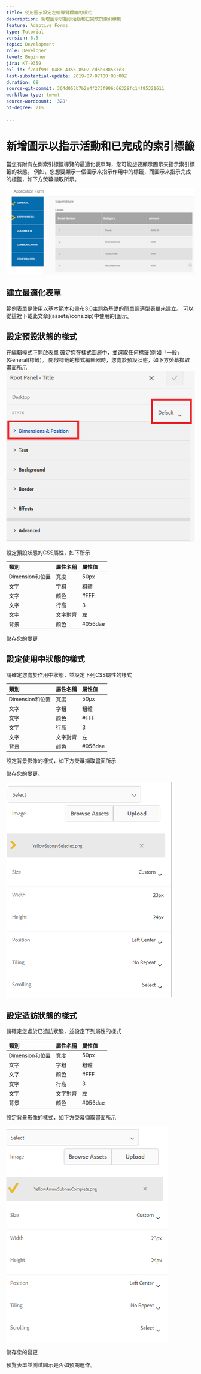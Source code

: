 ```yaml
---
title: 使用圖示設定左側導覽標籤的樣式
description: 新增圖示以指示活動和已完成的索引標籤
feature: Adaptive Forms
type: Tutorial
version: 6.5
topic: Development
role: Developer
level: Beginner
jira: KT-9359
exl-id: f7c1f991-0486-4355-8502-cd5b038537e3
last-substantial-update: 2019-07-07T00:00:00Z
duration: 68
source-git-commit: 364d055b7b2e4f273f906c66328fc14f95321611
workflow-type: tm+mt
source-wordcount: '328'
ht-degree: 21%

---
```


# 新增圖示以指示活動和已完成的索引標籤

當您有附有左側索引標籤導覽的最適化表單時，您可能想要顯示圖示來指示索引標籤的狀態。 例如，您想要顯示一個圖示來指示作用中的標籤，而圖示來指示完成的標籤，如下方熒幕擷取所示。

![工具列間距](assets/active-completed.png)

## 建立最適化表單

範例表單是使用以基本範本和畫布3.0主題為基礎的簡單調適型表單來建立。
可以從這裡下載此文章](assets/icons.zip)中使用的[圖示。


## 設定預設狀態的樣式

在編輯模式下開啟表單
確定您在樣式圖層中，並選取任何標籤(例如「一般」(General)標籤)。
開啟標籤的樣式編輯器時，您處於預設狀態，如下方熒幕擷取畫面所示
![導覽標籤](assets/navigation-tab.png)

設定預設狀態的CSS屬性，如下所示

| 類別 | 屬性名稱 | 屬性值 |
|:---|:---|:---|
| Dimension和位置 | 寬度 | 50px |
| 文字 | 字粗 | 粗體 |
| 文字 | 颜色 | #FFF |
| 文字 | 行高 | 3 |
| 文字 | 文字對齊 | 左 |
| 背景 | 颜色 | #056dae |

儲存您的變更

## 設定使用中狀態的樣式

請確定您處於作用中狀態，並設定下列CSS屬性的樣式

| 類別 | 屬性名稱 | 屬性值 |
|:---|:---|:---|
| Dimension和位置 | 寬度 | 50px |
| 文字 | 字粗 | 粗體 |
| 文字 | 颜色 | #FFF |
| 文字 | 行高 | 3 |
| 文字 | 文字對齊 | 左 |
| 背景 | 颜色 | #056dae |

設定背景影像的樣式，如下方熒幕擷取畫面所示

儲存您的變更。



![作用中狀態](assets/active-state.png)

## 設定造訪狀態的樣式

請確定您處於已造訪狀態，並設定下列屬性的樣式

| 類別 | 屬性名稱 | 屬性值 |
|:---|:---|:---|
| Dimension和位置 | 寬度 | 50px |
| 文字 | 字粗 | 粗體 |
| 文字 | 颜色 | #FFF |
| 文字 | 行高 | 3 |
| 文字 | 文字對齊 | 左 |
| 背景 | 颜色 | #056dae |

設定背景影像的樣式，如下方熒幕擷取畫面所示


![造訪狀態](assets/visited-state.png)

儲存您的變更

預覽表單並測試圖示是否如預期運作。
